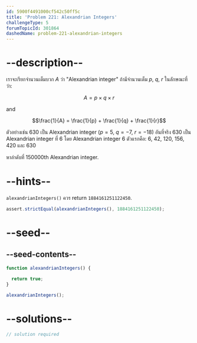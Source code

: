 ```yaml
---
id: 5900f4491000cf542c50ff5c
title: 'Problem 221: Alexandrian Integers'
challengeType: 5
forumTopicId: 301864
dashedName: problem-221-alexandrian-integers
---
```


# --description--

เราจะเรียกจำนวนเต็มบวก $A$ ว่า "Alexandrian integer" ถ้ามีจำนวนเต็ม $p$, $q$, $r$ ในลักษณะที่ว่า:

$$A = p \times q \times r$$

and

$$\frac{1}{A} = \frac{1}{p} + \frac{1}{q} + \frac{1}{r}$$


ตัวอย่างเช่น 630 เป็น Alexandrian integer ($p = 5$, $q = −7$, $r = −18$) อันที่จริง 630 เป็น Alexandrian integer ที่ 6 โดย Alexandrian integer 6 ตัวแรกคือ: 6, 42, 120, 156, 420 และ 630

หาลำดับที่ 150000th Alexandrian integer.

# --hints--

`alexandrianIntegers()` ควร return `1884161251122450`.

```js
assert.strictEqual(alexandrianIntegers(), 1884161251122450);
```

# --seed--

## --seed-contents--

```js
function alexandrianIntegers() {

  return true;
}

alexandrianIntegers();
```

# --solutions--

```js
// solution required
```
